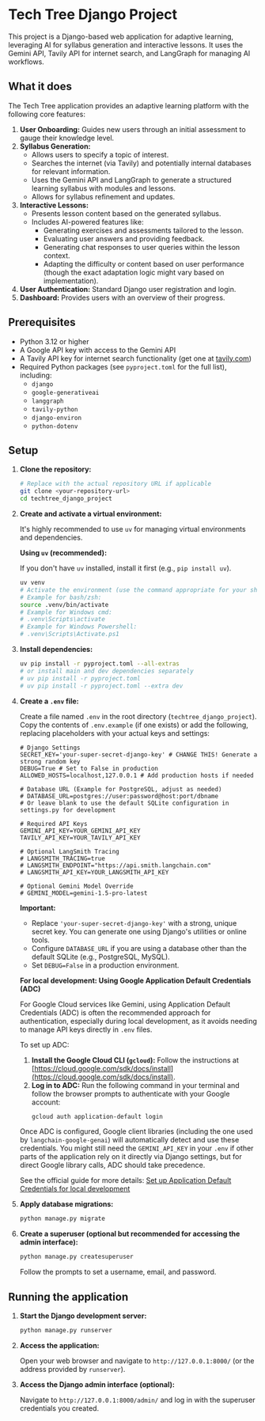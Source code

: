 # Tech Tree Django Project

This project is a Django-based web application for adaptive learning, leveraging AI for syllabus generation and interactive lessons. It uses the Gemini API, Tavily API for internet search, and LangGraph for managing AI workflows.

## What it does

The Tech Tree application provides an adaptive learning platform with the following core features:

1.  **User Onboarding:** Guides new users through an initial assessment to gauge their knowledge level.
2.  **Syllabus Generation:**
    *   Allows users to specify a topic of interest.
    *   Searches the internet (via Tavily) and potentially internal databases for relevant information.
    *   Uses the Gemini API and LangGraph to generate a structured learning syllabus with modules and lessons.
    *   Allows for syllabus refinement and updates.
3.  **Interactive Lessons:**
    *   Presents lesson content based on the generated syllabus.
    *   Includes AI-powered features like:
        *   Generating exercises and assessments tailored to the lesson.
        *   Evaluating user answers and providing feedback.
        *   Generating chat responses to user queries within the lesson context.
        *   Adapting the difficulty or content based on user performance (though the exact adaptation logic might vary based on implementation).
4.  **User Authentication:** Standard Django user registration and login.
5.  **Dashboard:** Provides users with an overview of their progress.

## Prerequisites

-   Python 3.12 or higher
-   A Google API key with access to the Gemini API
-   A Tavily API key for internet search functionality (get one at [tavily.com](https://tavily.com))
-   Required Python packages (see `pyproject.toml` for the full list), including:
    -   `django`
    -   `google-generativeai`
    -   `langgraph`
    -   `tavily-python`
    -   `django-environ`
    -   `python-dotenv`

## Setup

1.  **Clone the repository:**

    ```bash
    # Replace with the actual repository URL if applicable
    git clone <your-repository-url>
    cd techtree_django_project
    ```

2.  **Create and activate a virtual environment:**

    It's highly recommended to use `uv` for managing virtual environments and dependencies.

    **Using `uv` (recommended):**

    If you don't have `uv` installed, install it first (e.g., `pip install uv`).
    ```bash
    uv venv
    # Activate the environment (use the command appropriate for your shell)
    # Example for bash/zsh:
    source .venv/bin/activate
    # Example for Windows cmd:
    # .venv\Scripts\activate
    # Example for Windows Powershell:
    # .venv\Scripts\Activate.ps1
    ```

3.  **Install dependencies:**

    ```bash
    uv pip install -r pyproject.toml --all-extras
    # or install main and dev dependencies separately
    # uv pip install -r pyproject.toml
    # uv pip install -r pyproject.toml --extra dev
    ```

4.  **Create a `.env` file:**

    Create a file named `.env` in the root directory (`techtree_django_project`). Copy the contents of `.env.example` (if one exists) or add the following, replacing placeholders with your actual keys and settings:

    ```dotenv
    # Django Settings
    SECRET_KEY='your-super-secret-django-key' # CHANGE THIS! Generate a strong random key
    DEBUG=True # Set to False in production
    ALLOWED_HOSTS=localhost,127.0.0.1 # Add production hosts if needed

    # Database URL (Example for PostgreSQL, adjust as needed)
    # DATABASE_URL=postgres://user:password@host:port/dbname
    # Or leave blank to use the default SQLite configuration in settings.py for development

    # Required API Keys
    GEMINI_API_KEY=YOUR_GEMINI_API_KEY
    TAVILY_API_KEY=YOUR_TAVILY_API_KEY

    # Optional LangSmith Tracing
    # LANGSMITH_TRACING=true
    # LANGSMITH_ENDPOINT="https://api.smith.langchain.com"
    # LANGSMITH_API_KEY=YOUR_LANGSMITH_API_KEY

    # Optional Gemini Model Override
    # GEMINI_MODEL=gemini-1.5-pro-latest
    ```

    **Important:**
    *   Replace `'your-super-secret-django-key'` with a strong, unique secret key. You can generate one using Django's utilities or online tools.
    *   Configure `DATABASE_URL` if you are using a database other than the default SQLite (e.g., PostgreSQL, MySQL).
    *   Set `DEBUG=False` in a production environment.



    **For local development: Using Google Application Default Credentials (ADC)**

    For Google Cloud services like Gemini, using Application Default Credentials (ADC) is often the recommended approach for authentication, especially during local development, as it avoids needing to manage API keys directly in `.env` files.

    To set up ADC:

    1.  **Install the Google Cloud CLI (`gcloud`):** Follow the instructions at [https://cloud.google.com/sdk/docs/install](https://cloud.google.com/sdk/docs/install).
    2.  **Log in to ADC:** Run the following command in your terminal and follow the browser prompts to authenticate with your Google account:
        ```bash
        gcloud auth application-default login
        ```

    Once ADC is configured, Google client libraries (including the one used by `langchain-google-genai`) will automatically detect and use these credentials. You might still need the `GEMINI_API_KEY` in your `.env` if other parts of the application rely on it directly via Django settings, but for direct Google library calls, ADC should take precedence.

    See the official guide for more details: [Set up Application Default Credentials for local development](https://cloud.google.com/docs/authentication/set-up-adc-local-dev-environment)

5.  **Apply database migrations:**

    ```bash
    python manage.py migrate
    ```

6.  **Create a superuser (optional but recommended for accessing the admin interface):**

    ```bash
    python manage.py createsuperuser
    ```
    Follow the prompts to set a username, email, and password.

## Running the application

1.  **Start the Django development server:**

    ```bash
    python manage.py runserver
    ```

2.  **Access the application:**

    Open your web browser and navigate to `http://127.0.0.1:8000/` (or the address provided by `runserver`).

3.  **Access the Django admin interface (optional):**

    Navigate to `http://127.0.0.1:8000/admin/` and log in with the superuser credentials you created.